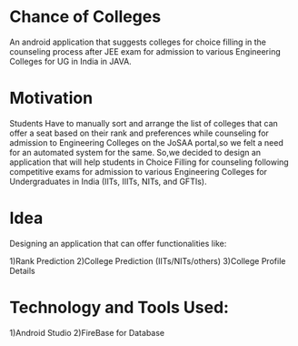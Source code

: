 
# Chance of Colleges 
An android application that suggests colleges for choice filling in the counseling process after JEE exam for admission to various Engineering Colleges for UG in India in JAVA.

# Motivation
Students Have to manually sort and arrange the list of colleges that can offer a seat based on their rank and preferences while counseling for admission to Engineering Colleges on the JoSAA portal,so we felt a need for an automated system for the same.
So,we decided to design an application that will help students in Choice Filling for counseling following competitive exams for admission to various Engineering Colleges for Undergraduates in India (IITs, IIITs, NITs, and GFTIs).

# Idea
Designing an application that can offer functionalities like: 

  1)Rank Prediction
  2)College Prediction (IITs/NITs/others)
  3)College Profile Details
  
# Technology and Tools Used:
  1)Android Studio
  2)FireBase for Database
